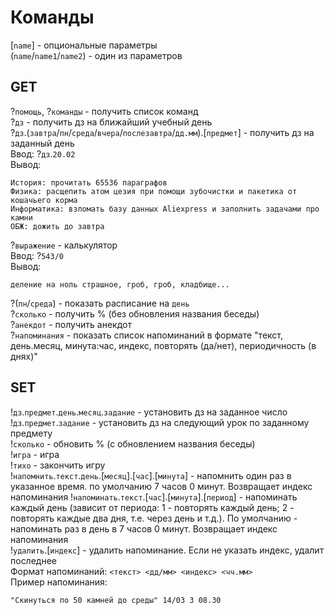 # Команды  
[`name`] - опциональные параметры  
(`name`/`name1`/`name2`) - один из параметров  

## GET  
?`помощь`, ?`команды` - получить список команд  
?`дз` - получить дз на ближайший учебный день  
?`дз`.(`завтра`/`пн`/`среда`/`вчера`/`послезавтра`/`дд.мм`).[`предмет`] - получить дз на заданный день  
Ввод: ?`дз`.`20.02`  
Вывод:
```note
История: прочитать 65536 параграфов
Физика: расщепить атом цезия при помощи зубочистки и пакетика от кошачьего корма
Информатика: взломать базу данных Aliexpress и заполнить задачами про камни
ОБЖ: дожить до завтра
```
?`выражение` - калькулятор  
Ввод: ?`543/0`  
Вывод:
```note
деление на ноль страшное, гроб, гроб, кладбище...
```
?(`пн`/`среда`) - показать расписание на `день`  
?`сколько` - получить % (без обновления названия беседы)  
?`анекдот` - получить анекдот  
?`напоминания` - показать список напоминаний в формате "текст, день.месяц, минута:час, индекс, повторять (да/нет), периодичность (в днях)"  

## SET  
!`дз`.`предмет`.`день`.`месяц`.`задание` - установить дз на заданное число  
!`дз`.`предмет`.`задание` - установить дз на следующий урок по заданному предмету  
!`сколько` - обновить % (с обновлением названия беседы)  
!`игра` - игра  
!`тихо` - закончить игру  
!`напомнить`.`текст`.`день`.[`месяц`].[`час`].[`минута`] - напомнить один раз в указанное время. по умолчанию 7 часов 0 минут. Возвращает индекс напоминания
!`напоминать`.`текст`.[`час`].[`минута`].[`период`] - напоминать каждый день (зависит от периода: 1 - повторять каждый день; 2 - повторять каждые два дня, т.е. через день и т.д.). По умолчанию - напоминать раз в день в 7 часов 0 минут. Возвращает индекс напоминания  
!`удалить`.[`индекс`] - удалить напоминание. Если не указать индекс, удалит последнее  
Формат напоминаний: `<текст> <дд/мм> <индекс> <чч.мм>`  
Пример напоминания:  
```note
"Скинуться по 50 камней до среды" 14/03 3 08.30
```
